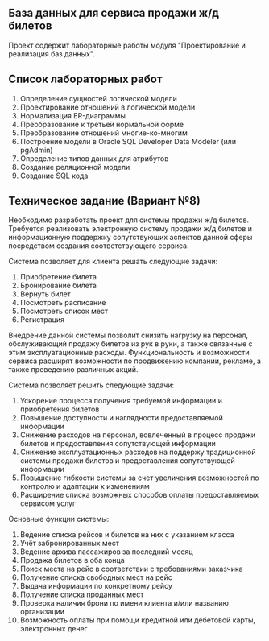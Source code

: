 ## База данных для сервиса продажи ж/д билетов 
Проект содержит лабораторные работы модуля "Проектирование и реализация баз данных".

## Список лабораторных работ
1. Определение сущностей логической модели
2. Проектирование отношений в логической модели
3. Нормализация ER-диаграммы
4. Преобразование к третьей нормальной форме
5. Преобразование отношений многие-ко-многим
6. Построение модели в Oracle SQL Developer Data Modeler (или pgAdmin)
7. Определение типов данных для атрибутов
8. Создание реляционной модели
9. Создание SQL кода

## Техническое задание (Вариант №8)
Необходимо разработать проект для системы продажи ж/д билетов. Требуется реализовать электронную систему продажи ж/д билетов и информационную поддержку сопутствующих аспектов данной сферы посредством создания соответствующего сервиса.

Система позволяет для клиента решать следующие задачи:
1. Приобретение билета
2. Бронирование билета
3. Вернуть билет
4. Посмотреть расписание
5. Посмотреть список мест
6. Регистрация

Внедрение данной системы позволит снизить нагрузку на персонал, обслуживающий продажу билетов из рук в руки, а также связанные с этим эксплуатационные расходы. Функциональность и возможности сервиса расширят возможности по продвижению компании, рекламе, а также проведению различных акций.

Система позволяет решить следующие задачи:
1. Ускорение процесса получения требуемой информации и приобретения билетов
2. Повышение доступности и наглядности предоставляемой информации
3. Снижение расходов на персонал, вовлеченный в процесс продажи билетов и предоставления сопутствующей информации
4. Снижение эксплуатационных расходов на поддержу традиционной системы продажи билетов и предоставления сопутствующей информации
5. Повышение гибкости системы за счет увеличения возможностей по контролю и адаптации к изменениям
6. Расширение списка возможных способов оплаты предоставляемых сервисом услуг

Основные функции системы:
1. Ведение списка рейсов и билетов на них с указанием класса
2. Учёт забронированных мест
3. Ведение архива пассажиров за последний месяц
4. Продажа билетов в оба конца
5. Поиск места на рейс в соответствии с требованиями заказчика
6. Получение списка свободных мест на рейс
7. Выдача информации по конкретному рейсу
8. Получение списка проданных мест
9. Проверка наличия брони по имени клиента и/или названию организации
10. Возможность оплаты при помощи кредитной или дебетовой карты, электронных денег